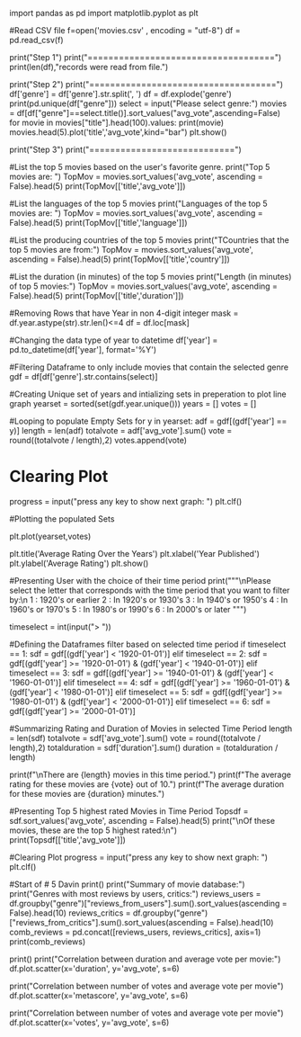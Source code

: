 import pandas as pd
import matplotlib.pyplot as plt


#Read CSV file
f=open('movies.csv' , encoding = "utf-8")
df = pd.read_csv(f)

print("Step 1")
print("====================================")
print(len(df),"records were read from file.")

print("Step 2")
print("====================================")
df['genre'] = df['genre'].str.split(', ')
df = df.explode('genre')
print(pd.unique(df["genre"]))
select = input("Please select genre:")
movies = df[df["genre"]==select.title()].sort_values("avg_vote",ascending=False)
for movie in movies["title"].head(100).values:
    print(movie)
movies.head(5).plot('title','avg_vote',kind="bar")
plt.show()

print("Step 3")
print("============================")

#List the top 5 movies based on the user's favorite genre.
print("Top 5 movies are: ")
TopMov = movies.sort_values('avg_vote', ascending = False).head(5)
print(TopMov[['title','avg_vote']])

#List the languages of the top 5 movies
print("Languages of the top 5 movies are: ")
TopMov = movies.sort_values('avg_vote', ascending = False).head(5)
print(TopMov[['title','language']])

#List the producing countries of the top 5 movies 
print("TCountries that the top 5 movies are from:")
TopMov = movies.sort_values('avg_vote', ascending = False).head(5)
print(TopMov[['title','country']])

#List the duration (in minutes) of the top 5 movies 
print("Length (in minutes) of top 5 movies:")
TopMov = movies.sort_values('avg_vote', ascending = False).head(5)
print(TopMov[['title','duration']])


#Removing Rows that have Year in non 4-digit integer
mask = df.year.astype(str).str.len()<=4
df = df.loc[mask]

#Changing the data type of year to datetime
df['year'] = pd.to_datetime(df['year'], format='%Y')


#Filtering Dataframe to only include movies that contain the selected genre
gdf = df[df['genre'].str.contains(select)]


#Creating Unique set of years and intializing sets in preperation to plot line graph
yearset = sorted(set(gdf.year.unique()))
years = []
votes = []

#Looping to populate Empty Sets
for y in yearset:
    adf = gdf[(gdf['year'] == y)]
    length = len(adf)
    totalvote = adf['avg_vote'].sum()
    vote =  round((totalvote / length),2)
    votes.append(vote)


# Clearing Plot
progress = input("press any key to show next graph: ")
plt.clf()

#Plotting the populated Sets

plt.plot(yearset,votes)

plt.title('Average Rating Over the Years')
plt.xlabel('Year Published')
plt.ylabel('Average Rating')
plt.show()


#Presenting User with the choice of their time period
print("""\nPlease select the letter that corresponds with the time period that you want to filter by:\n
1 : 1920's or earlier
2 : In 1920's or 1930's
3 : In 1940's or 1950's
4 : In 1960's or 1970's
5 : In 1980's or 1990's
6 : In 2000's or later
""")

timeselect = int(input("> "))


#Defining the Dataframes filter based on selected time period
if timeselect == 1:
    sdf = gdf[(gdf['year'] < '1920-01-01')]
elif timeselect == 2:
    sdf = gdf[(gdf['year'] >= '1920-01-01') & (gdf['year'] < '1940-01-01')]
elif timeselect == 3:
    sdf = gdf[(gdf['year'] >= '1940-01-01') & (gdf['year'] < '1960-01-01')]
elif timeselect == 4:
    sdf = gdf[(gdf['year'] >= '1960-01-01') & (gdf['year'] < '1980-01-01')]
elif timeselect == 5:
    sdf = gdf[(gdf['year'] >= '1980-01-01') & (gdf['year'] < '2000-01-01')]
elif timeselect == 6:
    sdf = gdf[(gdf['year'] >= '2000-01-01')]


#Summarizing Rating and Duration of Movies in selected Time Period
length = len(sdf)
totalvote = sdf['avg_vote'].sum()
vote = round((totalvote / length),2)
totalduration = sdf['duration'].sum()
duration = (totalduration / length)

print(f"\nThere are {length} movies in this time period.")
print(f"The average rating for these movies are {vote} out of 10.")
print(f"The average duration for these movies are {duration} minutes.")


#Presenting Top 5 highest rated Movies in Time Period
Topsdf = sdf.sort_values('avg_vote', ascending = False).head(5)
print("\nOf these movies, these are the top 5 highest rated:\n")
print(Topsdf[['title','avg_vote']])


#Clearing Plot
progress = input("press any key to show next graph: ")
plt.clf()

#Start of # 5 Davin
print()
print("Summary of movie database:")
print("Genres with most reviews by users, critics:")
reviews_users = df.groupby("genre")["reviews_from_users"].sum().sort_values(ascending = False).head(10)
reviews_critics = df.groupby("genre")["reviews_from_critics"].sum().sort_values(ascending = False).head(10)
comb_reviews = pd.concat([reviews_users, reviews_critics], axis=1)
print(comb_reviews)


print()
print("Correlation between duration and average vote per movie:")
df.plot.scatter(x='duration', y='avg_vote', s=6)

print("Correlation between number of votes and average vote per movie")
df.plot.scatter(x='metascore', y='avg_vote', s=6)

print("Correlation between number of votes and average vote per movie")
df.plot.scatter(x='votes', y='avg_vote', s=6)
